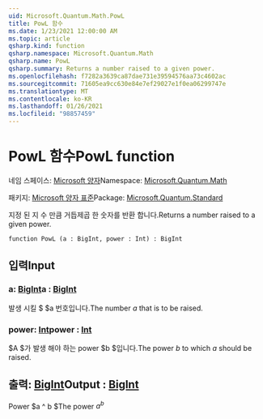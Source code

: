 ```yaml
---
uid: Microsoft.Quantum.Math.PowL
title: PowL 함수
ms.date: 1/23/2021 12:00:00 AM
ms.topic: article
qsharp.kind: function
qsharp.namespace: Microsoft.Quantum.Math
qsharp.name: PowL
qsharp.summary: Returns a number raised to a given power.
ms.openlocfilehash: f7282a3639ca87dae731e39594576aa73c4602ac
ms.sourcegitcommit: 71605ea9cc630e84e7ef29027e1f0ea06299747e
ms.translationtype: MT
ms.contentlocale: ko-KR
ms.lasthandoff: 01/26/2021
ms.locfileid: "98857459"
---
```

# <a name="powl-function"></a><span data-ttu-id="fabce-102">PowL 함수</span><span class="sxs-lookup"><span data-stu-id="fabce-102">PowL function</span></span>

<span data-ttu-id="fabce-103">네임 스페이스: [Microsoft 양자](xref:Microsoft.Quantum.Math)</span><span class="sxs-lookup"><span data-stu-id="fabce-103">Namespace: [Microsoft.Quantum.Math](xref:Microsoft.Quantum.Math)</span></span>

<span data-ttu-id="fabce-104">패키지: [Microsoft 양자 표준](https://nuget.org/packages/Microsoft.Quantum.Standard)</span><span class="sxs-lookup"><span data-stu-id="fabce-104">Package: [Microsoft.Quantum.Standard](https://nuget.org/packages/Microsoft.Quantum.Standard)</span></span>


<span data-ttu-id="fabce-105">지정 된 지 수 만큼 거듭제곱 한 숫자를 반환 합니다.</span><span class="sxs-lookup"><span data-stu-id="fabce-105">Returns a number raised to a given power.</span></span>

```qsharp
function PowL (a : BigInt, power : Int) : BigInt
```


## <a name="input"></a><span data-ttu-id="fabce-106">입력</span><span class="sxs-lookup"><span data-stu-id="fabce-106">Input</span></span>

### <a name="a--bigint"></a><span data-ttu-id="fabce-107">a: [BigInt](xref:microsoft.quantum.lang-ref.bigint)</span><span class="sxs-lookup"><span data-stu-id="fabce-107">a : [BigInt](xref:microsoft.quantum.lang-ref.bigint)</span></span>

<span data-ttu-id="fabce-108">발생 시킬 $ $a 번호입니다.</span><span class="sxs-lookup"><span data-stu-id="fabce-108">The number $a$ that is to be raised.</span></span>


### <a name="power--int"></a><span data-ttu-id="fabce-109">power: [Int](xref:microsoft.quantum.lang-ref.int)</span><span class="sxs-lookup"><span data-stu-id="fabce-109">power : [Int](xref:microsoft.quantum.lang-ref.int)</span></span>

<span data-ttu-id="fabce-110">$A $가 발생 해야 하는 power $b $입니다.</span><span class="sxs-lookup"><span data-stu-id="fabce-110">The power $b$ to which $a$ should be raised.</span></span>



## <a name="output--bigint"></a><span data-ttu-id="fabce-111">출력: [BigInt](xref:microsoft.quantum.lang-ref.bigint)</span><span class="sxs-lookup"><span data-stu-id="fabce-111">Output : [BigInt](xref:microsoft.quantum.lang-ref.bigint)</span></span>

<span data-ttu-id="fabce-112">Power $a ^ b $</span><span class="sxs-lookup"><span data-stu-id="fabce-112">The power $a^b$</span></span>